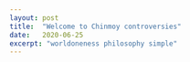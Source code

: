 ```yaml
---
layout: post
title:  "Welcome to Chinmoy controversies"
date:   2020-06-25
excerpt: "worldoneness philosophy simple"
---
```

